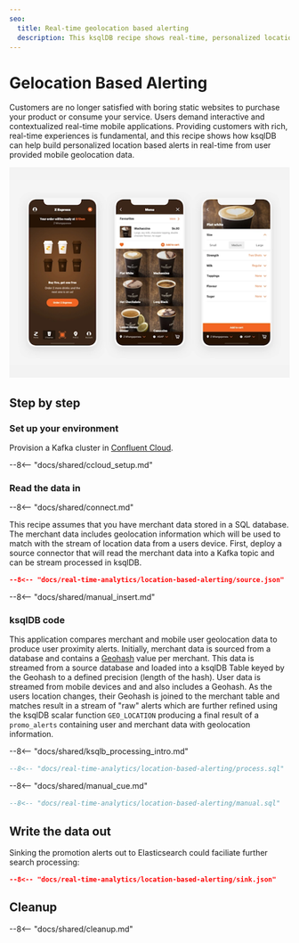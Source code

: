 ```yaml
---
seo:
  title: Real-time geolocation based alerting
  description: This ksqlDB recipe shows real-time, personalized location based alerts. Merchant data is sourced from a database, and user location events from a mobile device. The event streams are joined to generate alerts when a user passes close to a participating merchant.
---
```


# Gelocation Based Alerting 

Customers are no longer satisfied with boring static websites to purchase your product or consume your service. Users demand interactive and contextualized real-time mobile applications. Providing customers with rich, real-time experiences is fundamental, and this recipe shows how ksqlDB can help build personalized location based alerts in real-time from user provided mobile geolocation data.

![alerting](../../img/loyalty.png)

## Step by step

### Set up your environment

Provision a Kafka cluster in [Confluent Cloud](https://www.confluent.io/confluent-cloud/tryfree/?utm_source=github&utm_medium=ksqldb_recipes&utm_campaign=location_based_alert).

--8<-- "docs/shared/ccloud_setup.md"

### Read the data in

--8<-- "docs/shared/connect.md"

This recipe assumes that you have merchant data stored in a SQL database. The merchant data includes geolocation information which will be used to match with the stream of location data from a users device. First, deploy a source connector that will read the merchant data into a Kafka topic and can be stream processed in ksqlDB.

```json
--8<-- "docs/real-time-analytics/location-based-alerting/source.json"
```

--8<-- "docs/shared/manual_insert.md"

### ksqlDB code

This application compares merchant and mobile user geolocation data to produce user proximity alerts. Initially, merchant data is sourced from a database and contains a [Geohash](https://en.wikipedia.org/wiki/Geohash) value per merchant. This data is streamed from a source database and loaded into a ksqlDB Table keyed by the Geohash to a defined precision (length of the hash). User data is streamed from mobile devices and and also includes a Geohash. As the users location changes, their Geohash is joined to the merchant table and matches result in a stream of "raw" alerts which are further refined using the ksqlDB scalar function `GEO_LOCATION` producing a final result of a `promo_alerts` containing user and merchant data with geolocation information.

--8<-- "docs/shared/ksqlb_processing_intro.md"

``` sql
--8<-- "docs/real-time-analytics/location-based-alerting/process.sql"
```

--8<-- "docs/shared/manual_cue.md"

```sql
--8<-- "docs/real-time-analytics/location-based-alerting/manual.sql"
```

## Write the data out

Sinking the promotion alerts out to Elasticsearch could faciliate further search processing:

```json
--8<-- "docs/real-time-analytics/location-based-alerting/sink.json"
```

## Cleanup

--8<-- "docs/shared/cleanup.md"

